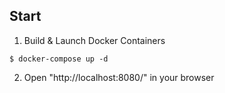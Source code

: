 ## Start
1. Build & Launch Docker Containers
```$xslt
$ docker-compose up -d
```
2. Open "http://localhost:8080/" in your browser
